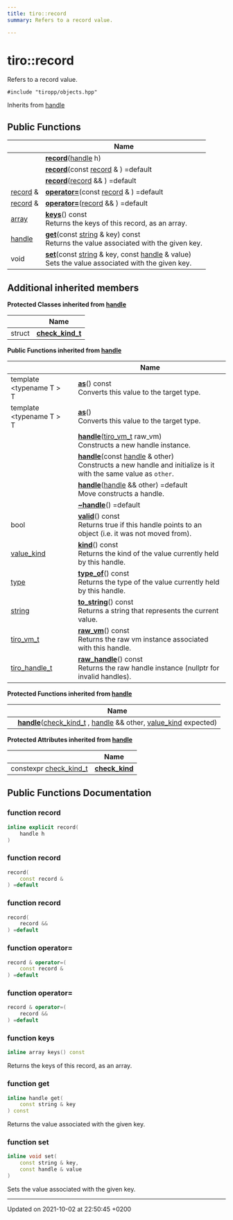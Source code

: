 ```yaml
---
title: tiro::record
summary: Refers to a record value. 

---
```


# tiro::record



Refers to a record value. 


`#include "tiropp/objects.hpp"`

Inherits from [handle](/docs/api/classes/classtiro_1_1handle)

## Public Functions

|                | Name           |
| -------------- | -------------- |
| | **[record](/docs/api/classes/classtiro_1_1record#function-record)**([handle](/docs/api/classes/classtiro&#95;1&#95;1handle) h) |
| | **[record](/docs/api/classes/classtiro_1_1record#function-record)**(const [record](/docs/api/classes/classtiro&#95;1&#95;1record) & ) =default |
| | **[record](/docs/api/classes/classtiro_1_1record#function-record)**([record](/docs/api/classes/classtiro&#95;1&#95;1record) && ) =default |
| [record](/docs/api/classes/classtiro_1_1record) & | **[operator=](/docs/api/classes/classtiro_1_1record#function-operator=)**(const [record](/docs/api/classes/classtiro&#95;1&#95;1record) & ) =default |
| [record](/docs/api/classes/classtiro_1_1record) & | **[operator=](/docs/api/classes/classtiro_1_1record#function-operator=)**([record](/docs/api/classes/classtiro&#95;1&#95;1record) && ) =default |
| [array](/docs/api/classes/classtiro_1_1array) | **[keys](/docs/api/classes/classtiro_1_1record#function-keys)**() const<br>Returns the keys of this record, as an array.  |
| [handle](/docs/api/classes/classtiro_1_1handle) | **[get](/docs/api/classes/classtiro_1_1record#function-get)**(const [string](/docs/api/classes/classtiro&#95;1&#95;1string) & key) const<br>Returns the value associated with the given key.  |
| void | **[set](/docs/api/classes/classtiro_1_1record#function-set)**(const [string](/docs/api/classes/classtiro&#95;1&#95;1string) & key, const [handle](/docs/api/classes/classtiro&#95;1&#95;1handle) & value)<br>Sets the value associated with the given key.  |

## Additional inherited members

**Protected Classes inherited from [handle](/docs/api/classes/classtiro_1_1handle)**

|                | Name           |
| -------------- | -------------- |
| struct | **[check_kind_t](/docs/api/classes/structtiro_1_1handle_1_1check__kind__t)**  |

**Public Functions inherited from [handle](/docs/api/classes/classtiro_1_1handle)**

|                | Name           |
| -------------- | -------------- |
| template <typename T \> <br>T | **[as](/docs/api/classes/classtiro_1_1handle#function-as)**() const<br>Converts this value to the target type.  |
| template <typename T \> <br>T | **[as](/docs/api/classes/classtiro_1_1handle#function-as)**()<br>Converts this value to the target type.  |
| | **[handle](/docs/api/classes/classtiro_1_1handle#function-handle)**([tiro&#95;vm&#95;t](/docs/api/files/def&#95;8h#typedef-tiro-vm-t) raw_vm)<br>Constructs a new handle instance.  |
| | **[handle](/docs/api/classes/classtiro_1_1handle#function-handle)**(const [handle](/docs/api/classes/classtiro&#95;1&#95;1handle) & other)<br>Constructs a new handle and initialize is it with the same value as `other`.  |
| | **[handle](/docs/api/classes/classtiro_1_1handle#function-handle)**([handle](/docs/api/classes/classtiro&#95;1&#95;1handle) && other) =default<br>Move constructs a handle.  |
| | **[~handle](/docs/api/classes/classtiro_1_1handle#function-~handle)**() =default |
| bool | **[valid](/docs/api/classes/classtiro_1_1handle#function-valid)**() const<br>Returns true if this handle points to an object (i.e. it was not moved from).  |
| [value_kind](/docs/api/namespaces/namespacetiro#enum-value-kind) | **[kind](/docs/api/classes/classtiro_1_1handle#function-kind)**() const<br>Returns the kind of the value currently held by this handle.  |
| [type](/docs/api/classes/classtiro_1_1type) | **[type_of](/docs/api/classes/classtiro_1_1handle#function-type-of)**() const<br>Returns the type of the value currently held by this handle.  |
| [string](/docs/api/classes/classtiro_1_1string) | **[to_string](/docs/api/classes/classtiro_1_1handle#function-to-string)**() const<br>Returns a string that represents the current value.  |
| [tiro_vm_t](/docs/api/files/def_8h#typedef-tiro-vm-t) | **[raw_vm](/docs/api/classes/classtiro_1_1handle#function-raw-vm)**() const<br>Returns the raw vm instance associated with this handle.  |
| [tiro_handle_t](/docs/api/files/def_8h#typedef-tiro-handle-t) | **[raw_handle](/docs/api/classes/classtiro_1_1handle#function-raw-handle)**() const<br>Returns the raw handle instance (nullptr for invalid handles).  |

**Protected Functions inherited from [handle](/docs/api/classes/classtiro_1_1handle)**

|                | Name           |
| -------------- | -------------- |
| | **[handle](/docs/api/classes/classtiro_1_1handle#function-handle)**([check&#95;kind&#95;t](/docs/api/classes/structtiro&#95;1&#95;1handle&#95;1&#95;1check&#95;&#95;kind&#95;&#95;t) , [handle](/docs/api/classes/classtiro&#95;1&#95;1handle) && other, [value&#95;kind](/docs/api/namespaces/namespacetiro#enum-value-kind) expected) |

**Protected Attributes inherited from [handle](/docs/api/classes/classtiro_1_1handle)**

|                | Name           |
| -------------- | -------------- |
| constexpr [check&#95;kind&#95;t](/docs/api/classes/structtiro&#95;1&#95;1handle&#95;1&#95;1check&#95;&#95;kind&#95;&#95;t) | **[check_kind](/docs/api/classes/classtiro_1_1handle#variable-check-kind)**  |


## Public Functions Documentation

### function record

```cpp
inline explicit record(
    handle h
)
```


### function record

```cpp
record(
    const record & 
) =default
```


### function record

```cpp
record(
    record && 
) =default
```


### function operator=

```cpp
record & operator=(
    const record & 
) =default
```


### function operator=

```cpp
record & operator=(
    record && 
) =default
```


### function keys

```cpp
inline array keys() const
```

Returns the keys of this record, as an array. 

### function get

```cpp
inline handle get(
    const string & key
) const
```

Returns the value associated with the given key. 

### function set

```cpp
inline void set(
    const string & key,
    const handle & value
)
```

Sets the value associated with the given key. 

-------------------------------

Updated on 2021-10-02 at 22:50:45 +0200
